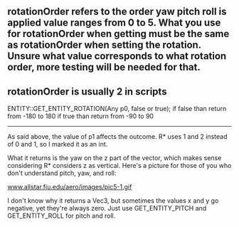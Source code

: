 rotationOrder refers to the order yaw pitch roll is applied
value ranges from 0 to 5. What you use for rotationOrder when getting must be the same as rotationOrder when setting the rotation. 
Unsure what value corresponds to what rotation order, more testing will be needed for that.
------
rotationOrder is usually 2 in scripts
------
ENTITY::GET_ENTITY_ROTATION(Any p0, false or true);
if false than return from -180 to 180
if true than return from -90 to 90

---

As said above, the value of p1 affects the outcome. R* uses 1 and 2 instead of 0 and 1, so I marked it as an int.

What it returns is the yaw on the z part of the vector, which makes sense considering R* considers z as vertical. Here's a picture for those of you who don't understand pitch, yaw, and roll:

www.allstar.fiu.edu/aero/images/pic5-1.gif

I don't know why it returns a Vec3, but sometimes the values x and y go negative, yet they're always zero. Just use GET_ENTITY_PITCH and GET_ENTITY_ROLL for pitch and roll.